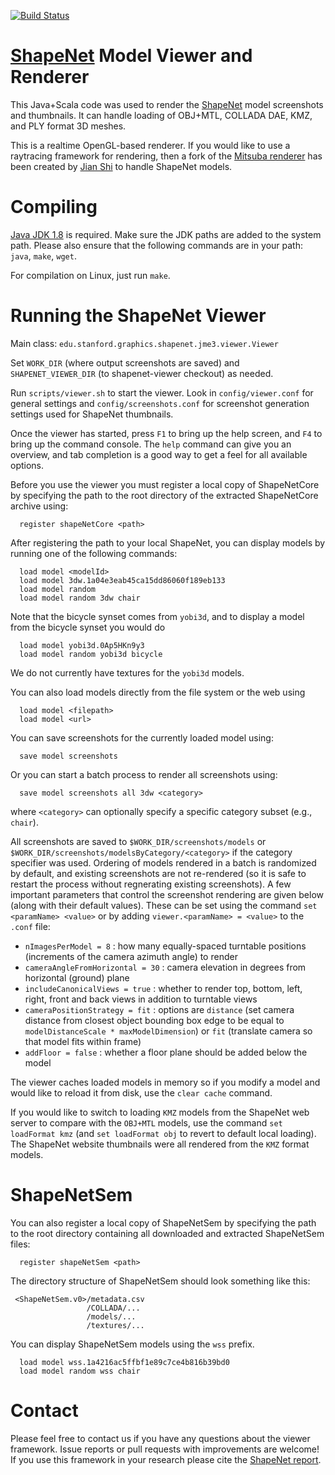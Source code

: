 [![Build Status](https://travis-ci.org/ShapeNet/shapenet-viewer.svg)](https://travis-ci.org/ShapeNet/shapenet-viewer)
# [ShapeNet](www.shapenet.org) Model Viewer and Renderer

This Java+Scala code was used to render the [ShapeNet](www.shapenet.org) model screenshots and thumbnails.  It can handle loading of OBJ+MTL, COLLADA DAE, KMZ, and PLY format 3D meshes.

This is a realtime OpenGL-based renderer.  If you would like to use a raytracing framework for rendering, then a fork of the [Mitsuba renderer](https://github.com/shi-jian/mitsuba-shapenet) has been created by [Jian Shi](https://github.com/shi-jian) to handle ShapeNet models.

Compiling
=========
[Java JDK 1.8](http://www.oracle.com/technetwork/java/javase/downloads/jdk8-downloads-2133151.html) is required. Make sure the JDK paths are added to the system path.  Please also ensure that the following commands are in your path: `java`, `make`, `wget`.

For compilation on Linux, just run `make`.

Running the ShapeNet Viewer
===========================
Main class: `edu.stanford.graphics.shapenet.jme3.viewer.Viewer`

Set `WORK_DIR` (where output screenshots are saved) and `SHAPENET_VIEWER_DIR` (to shapenet-viewer checkout) as needed.

Run `scripts/viewer.sh` to start the viewer.  Look in `config/viewer.conf` for general settings and `config/screenshots.conf` for screenshot generation settings used for ShapeNet thumbnails.

Once the viewer has started, press `F1` to bring up the help screen, and `F4` to bring up the command console.  The `help` command can give you an overview, and tab completion is a good way to get a feel for all available options.

Before you use the viewer you must register a local copy of ShapeNetCore by specifying the path to the root directory of the extracted ShapeNetCore archive using:

      register shapeNetCore <path>

After registering the path to your local ShapeNet, you can display models by running one of the following commands:

      load model <modelId>
      load model 3dw.1a04e3eab45ca15dd86060f189eb133
      load model random
      load model random 3dw chair
      
Note that the bicycle synset comes from `yobi3d`, and to display a model from the bicycle synset you would do 

      load model yobi3d.0Ap5HKn9y3
      load model random yobi3d bicycle

We do not currently have textures for the `yobi3d` models.      
      
You can also load models directly from the file system or the web using

      load model <filepath>
      load model <url>
      
You can save screenshots for the currently loaded model using:

      save model screenshots
     
Or you can start a batch process to render all screenshots using:

      save model screenshots all 3dw <category>

where `<category>` can optionally specify a specific category subset (e.g., `chair`).

All screenshots are saved to `$WORK_DIR/screenshots/models` or `$WORK_DIR/screenshots/modelsByCategory/<category>` if the category specifier was used.  Ordering of models rendered in a batch is randomized by default, and existing screenshots are not re-rendered (so it is safe to restart the process without regnerating existing screenshots).  A few important parameters that control the screenshot rendering are given below (along with their default values). These can be set using the command `set <paramName> <value>` or by adding `viewer.<paramName> = <value>` to the `.conf` file:

- `nImagesPerModel = 8` : how many equally-spaced turntable positions (increments of the camera azimuth angle) to render
- `cameraAngleFromHorizontal = 30` : camera elevation in degrees from horizontal (ground) plane
- `includeCanonicalViews = true` : whether to render top, bottom, left, right, front and back views in addition to turntable views
- `cameraPositionStrategy = fit` : options are `distance` (set camera distance from closest object bounding box edge to be equal to `modelDistanceScale * maxModelDimension`) or `fit` (translate camera so that model fits within frame)
- `addFloor = false` : whether a floor plane should be added below the model

The viewer caches loaded models in memory so if you modify a model and would like to reload it from disk, use the `clear cache` command.

If you would like to switch to loading `KMZ` models from the ShapeNet web server to compare with the `OBJ+MTL` models, use the command `set loadFormat kmz` (and `set loadFormat obj` to revert to default local loading).  The ShapeNet website thumbnails were all rendered from the `KMZ` format models.

ShapeNetSem
===========

You can also register a local copy of ShapeNetSem by specifying the path to the root directory containing all downloaded and extracted ShapeNetSem files:

      register shapeNetSem <path>

The directory structure of ShapeNetSem should look something like this:

     <ShapeNetSem.v0>/metadata.csv
                     /COLLADA/...
                     /models/...
                     /textures/...
      
You can display ShapeNetSem models using the `wss` prefix.

      load model wss.1a4216ac5ffbf1e89c7ce4b816b39bd0
      load model random wss chair

Contact
=======

Please feel free to contact us if you have any questions about the viewer framework.  Issue reports or pull requests with improvements are welcome!  If you use this framework in your research please cite the [ShapeNet  report](http://shapenet.cs.stanford.edu/resources/shapenet.bib).
